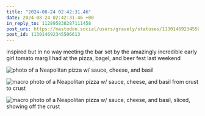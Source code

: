 ```yaml
---
title: "2024-08-24 02:42:31.46"
date: 2024-08-24 02:42:31.46 +00
in_reply_to: 112895838287111458
post_uri: https://mastodon.social/users/gravely/statuses/113014692345506613
post_id: 113014692345506613
---
```

inspired but in no way meeting the bar set by the amazingly incredible early girl tomato marg I had at the pizza, bagel, and beer fest last weekend


![photo of a Neapolitan pizza w/ sauce, cheese, and basil](/images/113014691386919287.jpeg)

![macro photo of a Neapolitan pizza w/ sauce, cheese, and basil from crust to crust](/images/113014691743672208.jpeg)

![macro photo of a Neapolitan pizza w/ sauce, cheese, and basil, sliced, showing off the crust](/images/113014692097817437.jpeg)

